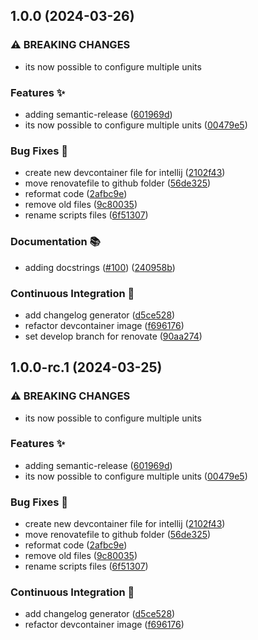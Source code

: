 ## 1.0.0 (2024-03-26)

### ⚠ BREAKING CHANGES

* its now possible to configure multiple units

### Features :sparkles:

* adding
  semantic-release ([601969d](https://github.com/fwmarcel/home-assistant-divera/commit/601969d26dc29d51113f77aaa6f5f0ad553d1ff1))
* its now possible to configure multiple
  units ([00479e5](https://github.com/fwmarcel/home-assistant-divera/commit/00479e56cd5511af6871ea1ad62d4e6d86ac446d))

### Bug Fixes :bug:

* create new devcontainer file for
  intellij ([2102f43](https://github.com/fwmarcel/home-assistant-divera/commit/2102f43ea669768b76289d0c7c91e209a62e754b))
* move renovatefile to github
  folder ([56de325](https://github.com/fwmarcel/home-assistant-divera/commit/56de3254fb3076b6ec64276953eac5017fc892a4))
* reformat
  code ([2afbc9e](https://github.com/fwmarcel/home-assistant-divera/commit/2afbc9e7ae9f0cf4f63d40af3c22000f1e392c90))
* remove old
  files ([9c80035](https://github.com/fwmarcel/home-assistant-divera/commit/9c800359525a34b9e730bcd2d293e0af452afe06))
* rename scripts
  files ([6f51307](https://github.com/fwmarcel/home-assistant-divera/commit/6f51307124131d99bca1643e1fc0fd2eb1a07bf1))

### Documentation :books:

* adding docstrings ([#100](https://github.com/fwmarcel/home-assistant-divera/issues/100)) ([240958b](https://github.com/fwmarcel/home-assistant-divera/commit/240958bf5254144e9f51944e131c7d8ce3ead0f1))


### Continuous Integration :wrench:

* add changelog generator ([d5ce528](https://github.com/fwmarcel/home-assistant-divera/commit/d5ce52803645e46a507deae2641601131495c158))
* refactor devcontainer image ([f696176](https://github.com/fwmarcel/home-assistant-divera/commit/f6961762fb1a7647586e6e4844f8c9d6be7ff3bb))
* set develop branch for renovate ([90aa274](https://github.com/fwmarcel/home-assistant-divera/commit/90aa274348245086a85d48d518020cbe85ac61bb))

## 1.0.0-rc.1 (2024-03-25)

### ⚠ BREAKING CHANGES

* its now possible to configure multiple units

### Features :sparkles:

* adding
  semantic-release ([601969d](https://github.com/fwmarcel/home-assistant-divera/commit/601969d26dc29d51113f77aaa6f5f0ad553d1ff1))
* its now possible to configure multiple
  units ([00479e5](https://github.com/fwmarcel/home-assistant-divera/commit/00479e56cd5511af6871ea1ad62d4e6d86ac446d))

### Bug Fixes :bug:

* create new devcontainer file for
  intellij ([2102f43](https://github.com/fwmarcel/home-assistant-divera/commit/2102f43ea669768b76289d0c7c91e209a62e754b))
* move renovatefile to github
  folder ([56de325](https://github.com/fwmarcel/home-assistant-divera/commit/56de3254fb3076b6ec64276953eac5017fc892a4))
* reformat
  code ([2afbc9e](https://github.com/fwmarcel/home-assistant-divera/commit/2afbc9e7ae9f0cf4f63d40af3c22000f1e392c90))
* remove old
  files ([9c80035](https://github.com/fwmarcel/home-assistant-divera/commit/9c800359525a34b9e730bcd2d293e0af452afe06))
* rename scripts
  files ([6f51307](https://github.com/fwmarcel/home-assistant-divera/commit/6f51307124131d99bca1643e1fc0fd2eb1a07bf1))

### Continuous Integration :wrench:

* add changelog
  generator ([d5ce528](https://github.com/fwmarcel/home-assistant-divera/commit/d5ce52803645e46a507deae2641601131495c158))
* refactor devcontainer
  image ([f696176](https://github.com/fwmarcel/home-assistant-divera/commit/f6961762fb1a7647586e6e4844f8c9d6be7ff3bb))

